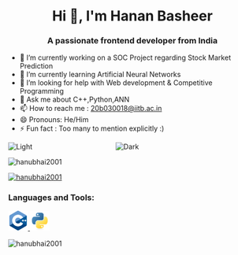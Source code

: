 
<h1 align="center">Hi 👋, I'm Hanan Basheer</h1>
<h3 align="center">A passionate frontend developer from India</h3>

- 🔭 I’m currently working on a SOC Project regarding Stock Market Prediction
- 🌱 I’m currently learning Artificial Neural Networks
- 🤔 I’m looking for help with Web development & Competitive Programming
- 💬 Ask me about C++,Python,ANN
- 📫 How to reach me : 20b030018@iitb.ac.in
- 😄 Pronouns: He/Him
- ⚡ Fun fact : Too many to mention explicitly :)


<p align="left">
  <img alt="Light" src="https://github.com/hanubhai2001/hanubhai2001/blob/main/tenor.gif" width="27%">
&nbsp; &nbsp; &nbsp; &nbsp; &nbsp; &nbsp; &nbsp; &nbsp; &nbsp; &nbsp; &nbsp; &nbsp; &nbsp; &nbsp; &nbsp; &nbsp; &nbsp; &nbsp; &nbsp; &nbsp; &nbsp;
  <img alt="Dark" src="https://github-readme-stats.vercel.app/api?username=hanubhai2001&show_icons=true&theme=tokyonight" width="53%">
</p> 

<p align="left"> <img src="https://komarev.com/ghpvc/?username=hanubhai2001&label=Profile%20views&color=0e75b6&style=flat" alt="hanubhai2001" /> </p>

<p align="left"> <a href="https://github.com/ryo-ma/github-profile-trophy"><img src="https://github-profile-trophy.vercel.app/?username=hanubhai2001" alt="hanubhai2001" /></a> </p>

<h3 align="left">Languages and Tools:</h3>
<p align="left"> <a href="https://www.w3schools.com/cpp/" target="_blank"> <img src="https://raw.githubusercontent.com/devicons/devicon/master/icons/cplusplus/cplusplus-original.svg" alt="cplusplus" width="40" height="40"/> </a> <a href="https://www.python.org" target="_blank"> <img src="https://raw.githubusercontent.com/devicons/devicon/master/icons/python/python-original.svg" alt="python" width="40" height="40"/> </a> </p>

<p><img align="center" src="https://github-readme-streak-stats.herokuapp.com/?user=hanubhai2001&" alt="hanubhai2001" /></p>
